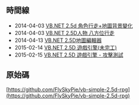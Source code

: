 ## 時間線

- 2014-04-03 [VB.NET 2.5d 角色行走+地圖背景變化](https://youtu.be/WJROoPW4fKA)
- 2014-04-03 [VB.NET 2.5D人物 八方位行走](https://youtu.be/X90eakPbqq0)
- 2014-04-13 [VB.NET 2.5D地圖編輯器](https://youtu.be/ubKGjBv7BZE)
- 2015-02-14 [VB.NET 2.5D 遊戲引擎(未完工)](https://youtu.be/z8BK0fkZb0c)
- 2015-02-15 [VB.NET 2.5D 遊戲引擎 - 攻擊測試](https://youtu.be/3AK8z32IsK0)

## 原始碼

[https://github.com/FlySkyPie/vb-simple-2.5d-rpg](https://github.com/FlySkyPie/vb-simple-2.5d-rpg)